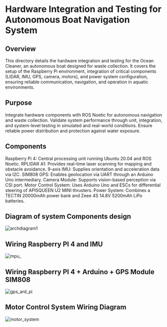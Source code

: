 # Hardware Integration and Testing for Autonomous Boat Navigation System
## Overview
This directory details the hardware integration and testing for the Ocean Cleaner, an autonomous boat designed for waste collection. It covers the setup of the Raspberry Pi environment, integration of critical components (LIDAR, IMU, GPS, camera, motors), and power system configuration, ensuring reliable communication, navigation, and operation in aquatic environments.
## Purpose

Integrate hardware components with ROS Noetic for autonomous navigation and waste collection.
Validate system performance through unit, integration, and system-level testing in simulated and real-world conditions.
Ensure reliable power distribution and protection against water exposure.


## Components

Raspberry Pi 4: Central processing unit running Ubuntu 20.04 and ROS Noetic.
RPLIDAR A1: Provides real-time laser scanning for mapping and obstacle avoidance.
9-axis IMU: Supplies orientation and acceleration data via I2C.
SIM808 GPS: Enables geolocation via UART through an Arduino Uno intermediary.
Camera Module: Supports vision-based perception via CSI port.
Motor Control System: Uses Arduino Uno and ESCs for differential steering of APISQUEEN U2 MINI thrusters.
Power System: Combines a TECTIN 20000mAh power bank and Zeee 4S 14.8V 5200mAh LiPo batteries.
## Diagram of system Components design
![archdiagram1](https://github.com/user-attachments/assets/a1307e59-1a27-4d00-a7be-0aa3457c2296)


## Wiring Raspberry PI 4 and IMU
![mpu_](https://github.com/user-attachments/assets/9b61175d-a30a-43ea-8f60-ff42647a2735)
## Wiring Raspberry PI 4 + Arduino + GPS Module SIM808
![gps_ard_pi](https://github.com/user-attachments/assets/4a998ac0-f828-46fe-ac69-69627a5d10ba)

##  Motor Control System Wiring Diagram

![motor_system](https://github.com/user-attachments/assets/1c281fcd-0e9a-4af2-b8e1-b99bb065181b)
